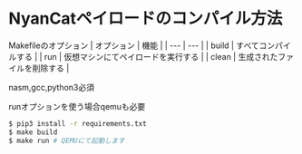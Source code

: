 # NyanCatペイロードのコンパイル方法


Makefileのオプション
| オプション | 機能 |
| --- | --- |
| build | すべてコンパイルする |
| run | 仮想マシンにてペイロードを実行する |
| clean | 生成されたファイルを削除する |


nasm,gcc,python3必須

runオプションを使う場合qemuも必要

```sh
$ pip3 install -r requirements.txt
$ make build
$ make run # QEMUにて起動します
```

